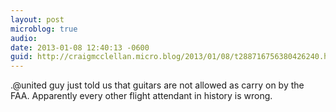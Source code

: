 ```yaml
---
layout: post
microblog: true
audio: 
date: 2013-01-08 12:40:13 -0600
guid: http://craigmcclellan.micro.blog/2013/01/08/t288716756380426240.html
---
```

.@united guy just told us that guitars are not allowed as carry on by the FAA. Apparently every other flight attendant in history is wrong.
